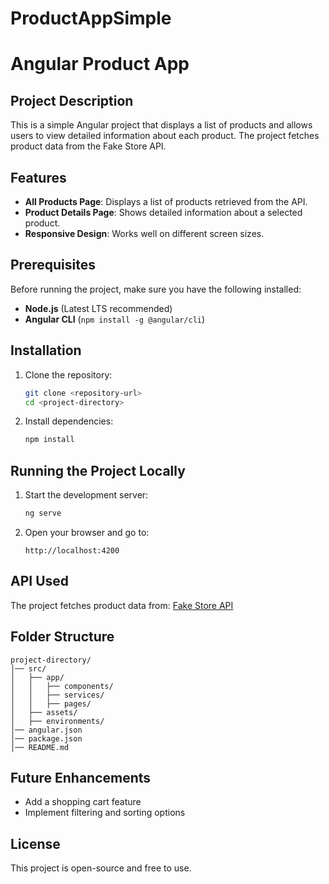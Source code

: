 # ProductAppSimple
# Angular Product App

## Project Description

This is a simple Angular project that displays a list of products and allows users to view detailed information about each product. The project fetches product data from the Fake Store API.

## Features

- **All Products Page**: Displays a list of products retrieved from the API.
- **Product Details Page**: Shows detailed information about a selected product.
- **Responsive Design**: Works well on different screen sizes.

## Prerequisites

Before running the project, make sure you have the following installed:

- **Node.js** (Latest LTS recommended)
- **Angular CLI** (`npm install -g @angular/cli`)

## Installation

1. Clone the repository:
   ```sh
   git clone <repository-url>
   cd <project-directory>
   ```
2. Install dependencies:
   ```sh
   npm install
   ```

## Running the Project Locally

1. Start the development server:
   ```sh
   ng serve
   ```
2. Open your browser and go to:
   ```
   http://localhost:4200
   ```

## API Used

The project fetches product data from: [Fake Store API](https://fakestoreapi.com/products)

## Folder Structure

```
project-directory/
│── src/
│   ├── app/
│   │   ├── components/
│   │   ├── services/
│   │   ├── pages/
│   ├── assets/
│   ├── environments/
│── angular.json
│── package.json
│── README.md
```

## Future Enhancements

- Add a shopping cart feature
- Implement filtering and sorting options

## License

This project is open-source and free to use.

